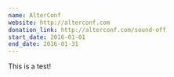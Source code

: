 ```yaml
---
name: AlterConf
website: http://alterconf.com
donation_link: http://alterconf.com/sound-off
start_date: 2016-01-01
end_date: 2016-01-31
---
```


This is a test!
